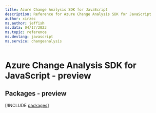 ```yaml
---
title: Azure Change Analysis SDK for JavaScript
description: Reference for Azure Change Analysis SDK for JavaScript
author: xirzec
ms.author: jeffish
ms.data: 04/17/2023
ms.topic: reference
ms.devlang: javascript
ms.service: changeanalysis
---
```

# Azure Change Analysis SDK for JavaScript - preview
## Packages - preview
[!INCLUDE [packages](change-analysis-index.md)]